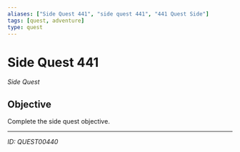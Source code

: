 ```yaml
---
aliases: ["Side Quest 441", "side quest 441", "441 Quest Side"]
tags: [quest, adventure]
type: quest
---
```


# Side Quest 441

*Side Quest*

## Objective
Complete the side quest objective.

---
*ID: QUEST00440*